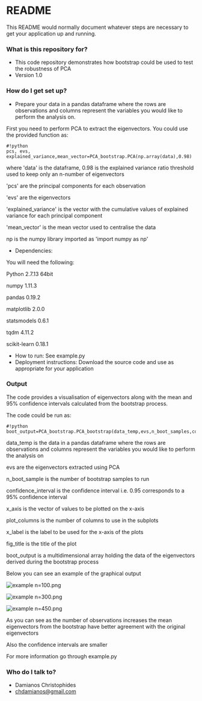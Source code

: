 # README #

This README would normally document whatever steps are necessary to get your application up and running.

### What is this repository for? ###

* This code repository demonstrates how bootstrap could be used to test the robustness of PCA
* Version 1.0

### How do I get set up? ###
* Prepare your data in a pandas dataframe where the rows are observations and columns represent the variables you would like to perform the analysis on.

First you need to perform PCA to extract the eigenvectors. 
You could use the provided function as:

```
#!python
pcs, evs, explained_variance,mean_vector=PCA_bootstrap.PCA(np.array(data),0.98)
```

where 'data' is the dataframe, 
0.98 is the explained variance ratio threshold used to keep only an n-number of eigenvectors

'pcs' are the principal components for each observation

'evs' are the eigenvectors

'explained_variance' is the vector with the cumulative values of explained variance for each principal component

'mean_vector' is the mean vector used to centralise the data

np is the numpy library imported as 'import numpy as np'

* Dependencies:

You will need the following:

Python 2.7.13 64bit

numpy 1.11.3

pandas 0.19.2

matplotlib 2.0.0

statsmodels 0.6.1
 
tqdm 4.11.2

scikit-learn 0.18.1

* How to run:
See example.py 
* Deployment instructions:
Download the source code and use as appropriate for your application

### Output ###
The code provides a visualisation of eigenvectors along with the mean and 95% confidence intervals calculated from the bootstrap process.

The code could be run as:
```
#!python
boot_output=PCA_bootstrap.PCA_bootstrap(data_temp,evs,n_boot_samples,confidence_interval,x_axis,plot_columns,x_label,fig_title)
```
data_temp is the data in a pandas dataframe where the rows are observations and columns represent the variables you would like to perform the analysis on

evs are the eigenvectors extracted using PCA

n_boot_sample is the number of bootstrap samples to run

confidence_interval is the confidence interval i.e. 0.95 corresponds to a 95% confidence interval

x_axis is the vector of values to be plotted on the x-axis

plot_columns is the number of columns to use in the subplots

x_label is the label to be used for the x-axis of the plots

fig_title is the title of the plot

boot_output is a multidimensional array holding the data of the eigenvectors derived during the bootstrap process

Below you can see an example of the graphical output

![example n=100.png](https://bitbucket.org/repo/5qdo54A/images/2012215361-example%20n=100.png)

![example n=300.png](https://bitbucket.org/repo/5qdo54A/images/3031254283-example%20n=300.png)

![example n=450.png](https://bitbucket.org/repo/5qdo54A/images/1293509323-example%20n=450.png)

As you can see as the number of observations increases the mean eigenvectors from the bootstrap have better agreement with the original eigenvectors

Also the confidence intervals are smaller

For more information go through example.py
### Who do I talk to? ###
* Damianos Christophides
* chdamianos@gmail.com